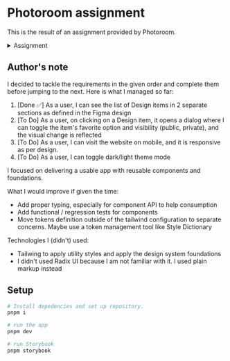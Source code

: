 # Photoroom assignment

This is the result of an assignment provided by Photoroom.

<details>
<summary>Assignment</summary>
Senior Web Engineer - Design System Test

Hi 👋
This is an off-site asynchronous test for a Web engineer specialized in design systems to join
the Photoroom team.

Context
You're in the process of joining the Photoroom team. This test will help us know more
about how you work and communicate. There's no trap: the goal is for us to know better
your work habits and how you arbitrage, communicate, and code. We want to avoid
taking too much of your time, so don't spend more than 3 hours. We can accept an
unfinished project as long as it displays quality and it's well-explained.

Assignment
You’ll have to create a web app that lists Design items stored in a JSON file.
The items (aka Designs) will be displayed under two sections:
- Favorite Designs
- My designs (all non-favorite designs)
The user will be able to toggle a few Design options, such as visibility and the
favorite/non-favorite option.
The web app needs to offer a way to switch from a light mode to a dark mode.
You will be provided with a Figma file to build the website page as defined in the Figma specs.
An important part of the test is the implementation of Design System components.
Here is the starter code. It is a React.js app with TypeScript, Vite.js, Tailwind, Storybook, and
Radix-UI.

Guidelines
Apart from the features mentioned below, you will have to implement the design and especially
the Design System components with all their states, variants, breakpoints, etc. Storybook is set
up in the codebase so you can create stories. Tailwind is set up as well, so you can use and
define tokens.
The codebase contains the Radix UI library that you can use to build the components (like the
dialog). Feel free to install another UI library of your choice, like Headless UI.
1. As a user, I can see the list of Design items in 2 separate sections as defined in the
Figma design. The items are defined in a JSON file.
a. My favorites: all items that have `isFavorite` true.
b. My other designs: all other items
2. As a user, on clicking on a Design item, it opens a dialog where I can toggle the item's
favorite option and visibility (public, private), and the visual change is reflected:
a. The visibility label is updated on the card (either Private or Public)
b. The item is moved from one section to another depending on the “favorite”
option.
c. The changes applied to those items have to be persisted on page refresh.
3. As a user, I can visit the website on mobile, and it is responsive as per design.
4. As a user, I can toggle dark/light theme mode
a. The page styles need to be implemented for light and dark modes as per the
design
b. Add a way to toggle dark/light mode. It’s not defined in the design. We let you
add an element to the page to toggle it.
c. The theme mode needs to be kept on page refresh: If I activate the dark mode, it
needs to be persisted when I refresh the page and vice versa.

→ Feel free to comment on your code. It’s a good way for us to understand your choices,
blockers, and potential future improvements
→ No problem if you don’t finish the test as you would like. You can simply focus on a first
functional version and then iterate. We need at least one complete design system component
among the functionalities to assess your Design System skills.

Resources
1. A git repository: It’s the boilerplate to start from
2. A Figma file: It’s the web app designed to implement
a. We will send you an invite

How to
1. Create a git repo (preferably on GitHub) and send us the repo URL by email
2. Do the exercise
3. Don’t hesitate to ask questions if anything is unclear
4. We'll try out your app

What's evaluated
1. Understanding of what we're expecting
2. Implementing a design and Design System components
3. Prioritizing the features: if you spend the entire time adding the perfect build system but
not creating features, we might be disappointed
4. Communication
5. Autonomy
6. Code readability/simplicity over performance

Link to repository: https://github.com/Photoroom/react-ds-boilerplate
Link to Figma: https://www.figma.com/file/tYlx3nrVy1RORqITeQ77HP/Design-System-Dev-(template)?type=design&node-id=0%3A1&mode=dev
</details>


## Author's note
I decided to tackle the requirements in the given order and complete them before jumping to the next.
Here is what I managed so far:
1. [Done ✅] As a user, I can see the list of Design items in 2 separate sections as defined in the
Figma design
2. [To Do] As a user, on clicking on a Design item, it opens a dialog where I can toggle the item's
favorite option and visibility (public, private), and the visual change is reflected
3. [To Do] As a user, I can visit the website on mobile, and it is responsive as per design.
4. [To Do] As a user, I can toggle dark/light theme mode

I focused on delivering a usable app with reusable components and foundations.

What I would improve if given the time:
- Add proper typing, especially for component API to help consumption
- Add functional / regression tests for components
- Move tokens definition outside of the tailwind configuration to separate concerns. Maybe use a token management tool like Style Dictionary

Technologies I (didn't) used:
- Tailwing to apply utility styles and apply the design system foundations
- I didn't used Radix UI because I am not familiar with it. I used plain markup instead

## Setup

```sh
# Install depedencies and set up repository.
pnpm i

# run the app
pnpm dev

# run Storybook
pnpm storybook
```

